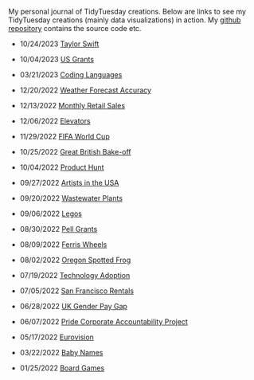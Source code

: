 My personal journal of TidyTuesday creations. Below are links to see my TidyTuesday creations (mainly data visualizations) in action. My [github repository](https://github.com/scolando/TidyTuesdayCreations) contains the source code etc.

* 10/24/2023 [Taylor Swift](https://scolando.github.io/TidyTuesdayCreations/TaylorSwift.html)

* 10/04/2023 [US Grants](https://scolando.github.io/TidyTuesdayCreations/grants.html)

* 03/21/2023 [Coding Languages](https://rpubs.com/scolando/Tidy-Tuesday-03-21-2023)

* 12/20/2022 [Weather Forecast Accuracy](https://rpubs.com/scolando/Tidy-Tuesday-12-20-2022)

* 12/13/2022 [Monthly Retail Sales](https://rpubs.com/scolando/Tidy-Tuesday-12-13-2022)

* 12/06/2022 [Elevators](https://rpubs.com/scolando/Tidy-Tuesday-12-06-2022)

* 11/29/2022 [FIFA World Cup](https://rpubs.com/scolando/Tidy-Tuesday-11-29-2022)

* 10/25/2022 [Great British Bake-off](https://rpubs.com/scolando/Tidy-Tuesday-10-25-2022)

* 10/04/2022 [Product Hunt](https://rpubs.com/scolando/Tidy-Tuesday-10-04-2022)

* 09/27/2022 [Artists in the USA](https://rpubs.com/scolando/Tidy-Tuesday-09-27-2022)

* 09/20/2022 [Wastewater Plants](https://rpubs.com/scolando/Tidy-Tuesday-09-20-2022)

* 09/06/2022 [Legos](https://rpubs.com/scolando/Tidy-Tuesday-09-06-2022)

* 08/30/2022 [Pell Grants](https://rpubs.com/scolando/Tidy-Tuesday-08-30-2022)

* 08/09/2022 [Ferris Wheels](https://rpubs.com/scolando/Tidy-Tuesday-08-09-2022)

* 08/02/2022 [Oregon Spotted Frog](https://rpubs.com/scolando/Tidy-Tuesday-08-02-2022)

* 07/19/2022 [Technology Adoption](https://rpubs.com/scolando/Tidy-Tuesday-07-19-2022)

* 07/05/2022 [San Francisco Rentals](https://rpubs.com/scolando/Tidy-Tuesday-07-05-2022)

* 06/28/2022 [UK Gender Pay Gap](https://rpubs.com/scolando/Tidy-Tuesday-06-28-2022)

* 06/07/2022 [Pride Corporate Accountability Project](https://rpubs.com/scolando/Tidy-Tuesday-06-07-2022)

* 05/17/2022 [Eurovision](https://rpubs.com/scolando/Tidy-Tuesday-05-17-2022)

* 03/22/2022 [Baby Names](https://rpubs.com/scolando/Tidy-Tuesday-03-22-2022)

* 01/25/2022 [Board Games](https://rpubs.com/scolando/Tidy-Tuesday-01-25-2022)
